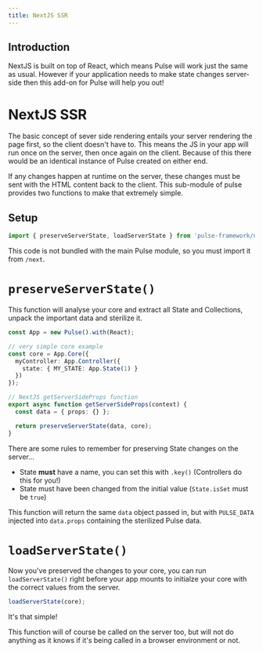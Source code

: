 ```yaml
---
title: NextJS SSR
---
```


## Introduction

NextJS is built on top of React, which means Pulse will work just the same as usual. However if your application needs to make state changes server-side then this add-on for Pulse will help you out!

# NextJS SSR

The basic concept of sever side rendering entails your server rendering the page first, so the client doesn't have to. This means the JS in your app will run once on the server, then once again on the client. Because of this there would be an identical instance of Pulse created on either end.

If any changes happen at runtime on the server, these changes must be sent with the HTML content back to the client. This sub-module of pulse provides two functions to make that extremely simple.

## Setup

```ts
import { preserveServerState, loadServerState } from 'pulse-framework/next';
```

This code is not bundled with the main Pulse module, so you must import it from `/next`.

# `preserveServerState()`

This function will analyse your core and extract all State and Collections, unpack the important data and sterilize it.

```ts
const App = new Pulse().with(React);

// very simple core example
const core = App.Core({
  myController: App.Controller({
    state: { MY_STATE: App.State(1) }
  })
});

// NextJS getServerSideProps function
export async function getServerSideProps(context) {
  const data = { props: {} };

  return preserveServerState(data, core);
}
```

There are some rules to remember for preserving State changes on the server...

- State **must** have a name, you can set this with `.key()` (Controllers do this for you!)
- State must have been changed from the initial value (`State.isSet` must be `true`)

This function will return the same `data` object passed in, but with `PULSE_DATA` injected into `data.props` containing the sterilized Pulse data.

# `loadServerState()`

Now you've preserved the changes to your core, you can run `loadServerState()` right before your app mounts to initialze your core with the correct values from the server.

```ts
loadServerState(core);
```

It's that simple!

This function will of course be called on the server too, but will not do anything as it knows if it's being called in a browser environment or not.
